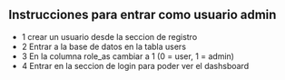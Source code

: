 ## Instrucciones para entrar como usuario admin

- 1 crear un usuario desde la seccion de registro
- 2 Entrar a la base de datos en la tabla users
- 3 En la columna role_as cambiar a 1 (0 = user, 1 = admin)
- 4 Entrar en la seccion de login para poder ver el dashsboard
